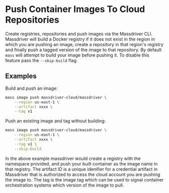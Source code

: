 # Push Container Images To Cloud Repositories

Create registries, repositories and push images via the Massdriver CLI. Massdriver will build a Docker registry if it does not exist in the region in which you are pushing an image, create a repository in that region's registry and finally push a tagged version of the image to that repository. By default `mass` will attempt to build your image before pushing it. To disable this feature pass the `--skip-build` flag.

## Examples

Build and push an image:
```bash
mass image push massdriver-cloud/massdriver \
    --region us-east-1 \
    --artifact xxxx \
    --tag v1
```

Push an existing image and tag without building:
```bash
mass image push massdriver-cloud/massdriver \
    --region us-east-1 \
    --artifact xxxx \
    --tag v1 \
    --skip-build
```

In the above example massdriver would create a registry with the namespace provided, and push your built container as the image name in that registry. The artifact ID is a unique idenifier for a credential artifact in Massdriver that is authorized to access the cloud account you are pushing the image to. The tag is the image tag which can be used to signal container orchestration systems which version of the image to pull.
